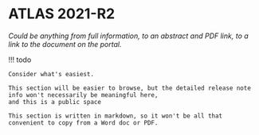 # ATLAS 2021-R2

_Could be anything from full information, to an abstract and PDF link, to a link to the document on the portal._

!!! todo

    Consider what's easiest.

    This section will be easier to browse, but the detailed release note info won't necessarily be meaningful here,
    and this is a public space

    This section is written in markdown, so it won't be all that convenient to copy from a Word doc or PDF.
